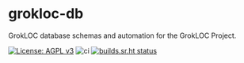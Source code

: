 # grokloc-db

GrokLOC database schemas and automation for the GrokLOC Project.

[![License: AGPL v3](https://img.shields.io/badge/License-AGPL%20v3-blue.svg)](https://www.gnu.org/licenses/agpl-3.0)
![ci](https://github.com/grokloc/grokloc-db/actions/workflows/ci.yml/badge.svg)
[![builds.sr.ht status](https://builds.sr.ht/~grokloc/grokloc-db.svg)](https://builds.sr.ht/~grokloc/grokloc-db?)
